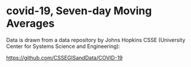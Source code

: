 # covid-19, Seven-day Moving Averages
Data is drawn from a data repository by Johns Hopkins CSSE (University Center for Systems Science and Engineering):

https://github.com/CSSEGISandData/COVID-19
